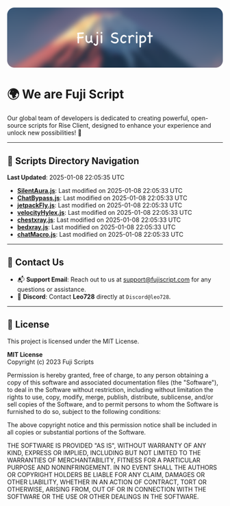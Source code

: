 ![Banner](.github/b.webp)

# 🌍 **We are Fuji Script**

Our global team of developers is dedicated to creating powerful, open-source scripts for Rise Client, designed to enhance your experience and unlock new possibilities! 🌟

---
<!-- SCRIPTS_NAVIGATION_START -->
## 📂 **Scripts Directory Navigation**

**Last Updated**: 2025-01-08 22:05:35 UTC

- **[SilentAura.js](scripts/SilentAura.js)**: Last modified on 2025-01-08 22:05:33 UTC
- **[ChatBypass.js](scripts/ChatBypass.js)**: Last modified on 2025-01-08 22:05:33 UTC
- **[jetpackFly.js](scripts/jetpackFly.js)**: Last modified on 2025-01-08 22:05:33 UTC
- **[velocityHylex.js](scripts/velocityHylex.js)**: Last modified on 2025-01-08 22:05:33 UTC
- **[chestxray.js](scripts/chestxray.js)**: Last modified on 2025-01-08 22:05:33 UTC
- **[bedxray.js](scripts/bedxray.js)**: Last modified on 2025-01-08 22:05:33 UTC
- **[chatMacro.js](scripts/chatMacro.js)**: Last modified on 2025-01-08 22:05:33 UTC

<!-- SCRIPTS_NAVIGATION_END -->

---

## 💬 **Contact Us**  
- 📬 **Support Email**: Reach out to us at [support@fujiscript.com](mailto:support@fujiscript.com) for any questions or assistance.  
- 💬 **Discord**: Contact **Leo728** directly at `Discord@leo728`.

---

## 📜 **License**

This project is licensed under the MIT License.  

**MIT License**  
Copyright (c) 2023 Fuji Scripts  

Permission is hereby granted, free of charge, to any person obtaining a copy of this software and associated documentation files (the "Software"), to deal in the Software without restriction, including without limitation the rights to use, copy, modify, merge, publish, distribute, sublicense, and/or sell copies of the Software, and to permit persons to whom the Software is furnished to do so, subject to the following conditions:  

The above copyright notice and this permission notice shall be included in all copies or substantial portions of the Software.  

THE SOFTWARE IS PROVIDED "AS IS", WITHOUT WARRANTY OF ANY KIND, EXPRESS OR IMPLIED, INCLUDING BUT NOT LIMITED TO THE WARRANTIES OF MERCHANTABILITY, FITNESS FOR A PARTICULAR PURPOSE AND NONINFRINGEMENT. IN NO EVENT SHALL THE AUTHORS OR COPYRIGHT HOLDERS BE LIABLE FOR ANY CLAIM, DAMAGES OR OTHER LIABILITY, WHETHER IN AN ACTION OF CONTRACT, TORT OR OTHERWISE, ARISING FROM, OUT OF OR IN CONNECTION WITH THE SOFTWARE OR THE USE OR OTHER DEALINGS IN THE SOFTWARE.  
